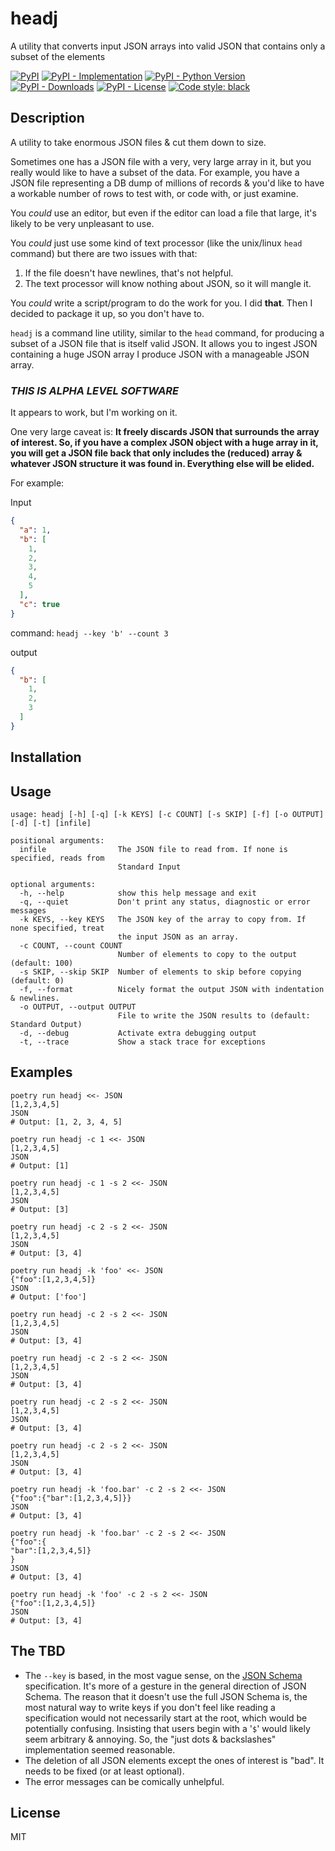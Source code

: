 # headj

A utility that converts input JSON arrays into valid JSON that contains only a subset of the elements

[![PyPI](https://img.shields.io/pypi/v/headj?style=flat-square)](https://pypi.org/project/headj)
[![PyPI - Implementation](https://img.shields.io/pypi/implementation/headj?style=flat-square)](https://pypi.org/project/headj)
[![PyPI - Python Version](https://img.shields.io/pypi/pyversions/headj?style=flat-square)](https://pypi.org/project/headj)
[![PyPI - Downloads](https://img.shields.io/pypi/dm/headj?style=flat-square)](https://pypistats.org/packages/headj)
[![PyPI - License](https://img.shields.io/pypi/l/headj?style=flat-square)](https://opensource.org/licenses/MIT)
[![Code style: black](https://img.shields.io/badge/code%20style-black-000000.svg)](https://github.com/psf/black)

## Description

A utility to take enormous JSON files & cut them down to size.

Sometimes one has a JSON file with a very, very large array in it, but you really would like to have a
subset of the data. For example, you have a JSON file representing a DB dump of millions of records &
you'd like to have a workable number of rows to test with, or code with, or just examine.

You _could_ use an editor, but even if the editor can load a file that large, it's likely to be very
unpleasant to use.

You _could_ just use some kind of text processor (like the unix/linux `head` command)
but there are two issues with that:

1. If the file doesn't have newlines, that's not helpful.
2. The text processor will know nothing about JSON, so it will mangle it.

You _could_ write a script/program to do the work for you. I did **that**. Then I decided to package it up, so
you don't have to.

`headj` is a command line utility, similar to the `head` command, for producing a subset of a JSON file that is
itself valid JSON. It allows you to ingest JSON containing a huge JSON array I produce JSON with a manageable JSON
array.

### _THIS IS ALPHA LEVEL SOFTWARE_

It appears to work, but I'm working on it.

One very large caveat is: **It freely discards JSON that surrounds the array of interest. So, if you have
a complex JSON object with a huge array in it, you will get a JSON file back that only includes the
(reduced) array & whatever JSON structure it was found in. Everything else will be elided.**

For example:

Input

```json
{
  "a": 1,
  "b": [
    1,
    2,
    3,
    4,
    5
  ],
  "c": true
}
```

command: `headj --key 'b' --count 3`

output

```json
{
  "b": [
    1,
    2,
    3
  ]
}
```

## Installation

## Usage

```
usage: headj [-h] [-q] [-k KEYS] [-c COUNT] [-s SKIP] [-f] [-o OUTPUT] [-d] [-t] [infile]

positional arguments:
  infile                The JSON file to read from. If none is specified, reads from
                        Standard Input

optional arguments:
  -h, --help            show this help message and exit
  -q, --quiet           Don't print any status, diagnostic or error messages
  -k KEYS, --key KEYS   The JSON key of the array to copy from. If none specified, treat
                        the input JSON as an array.
  -c COUNT, --count COUNT
                        Number of elements to copy to the output (default: 100)
  -s SKIP, --skip SKIP  Number of elements to skip before copying (default: 0)
  -f, --format          Nicely format the output JSON with indentation & newlines.
  -o OUTPUT, --output OUTPUT
                        File to write the JSON results to (default: Standard Output)
  -d, --debug           Activate extra debugging output
  -t, --trace           Show a stack trace for exceptions

```

## Examples

```shell
poetry run headj <<- JSON
[1,2,3,4,5]
JSON
# Output: [1, 2, 3, 4, 5]

poetry run headj -c 1 <<- JSON
[1,2,3,4,5]
JSON
# Output: [1]

poetry run headj -c 1 -s 2 <<- JSON
[1,2,3,4,5]
JSON
# Output: [3]

poetry run headj -c 2 -s 2 <<- JSON
[1,2,3,4,5]
JSON
# Output: [3, 4]

poetry run headj -k 'foo' <<- JSON
{"foo":[1,2,3,4,5]}
JSON
# Output: ['foo']

poetry run headj -c 2 -s 2 <<- JSON
[1,2,3,4,5]
JSON
# Output: [3, 4]

poetry run headj -c 2 -s 2 <<- JSON
[1,2,3,4,5]
JSON
# Output: [3, 4]

poetry run headj -c 2 -s 2 <<- JSON
[1,2,3,4,5]
JSON
# Output: [3, 4]

poetry run headj -c 2 -s 2 <<- JSON
[1,2,3,4,5]
JSON
# Output: [3, 4]

poetry run headj -k 'foo.bar' -c 2 -s 2 <<- JSON
{"foo":{"bar":[1,2,3,4,5]}}
JSON
# Output: [3, 4]

poetry run headj -k 'foo.bar' -c 2 -s 2 <<- JSON
{"foo":{
"bar":[1,2,3,4,5]}
}
JSON
# Output: [3, 4]

poetry run headj -k 'foo' -c 2 -s 2 <<- JSON
{"foo":[1,2,3,4,5]}
JSON
# Output: [3, 4]

```

## The TBD

* The `--key` is based, in the most vague sense, on the [JSON Schema](https://json-schema.org) specification.
  It's more of a gesture in the general direction of JSON Schema. The reason that it doesn't use the full
  JSON Schema is, the most natural way to write keys if you don't feel like reading a specification would
  not necessarily start at the root, which would be potentially confusing. Insisting that users begin
  with a '`$`' would likely seem arbitrary & annoying. So, the "just dots & backslashes" implementation seemed
  reasonable.
* The deletion of all JSON elements except the ones of interest is "bad". It needs to be fixed (or at least optional).
* The error messages can be comically unhelpful.

## License

MIT
